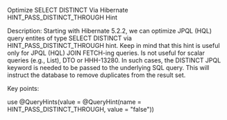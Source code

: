 Optimize SELECT DISTINCT Via Hibernate HINT_PASS_DISTINCT_THROUGH Hint

Description: Starting with Hibernate 5.2.2, we can optimize JPQL (HQL) query entites of type SELECT DISTINCT via HINT_PASS_DISTINCT_THROUGH hint. Keep in mind that this hint is useful only for JPQL (HQL) JOIN FETCH-ing queries. Is not useful for scalar queries (e.g., List<Integer>), DTO or HHH-13280. In such cases, the DISTINCT JPQL keyword is needed to be passed to the underlying SQL query. This will instruct the database to remove duplicates from the result set.

Key points:

use @QueryHints(value = @QueryHint(name = HINT_PASS_DISTINCT_THROUGH, value = "false"))